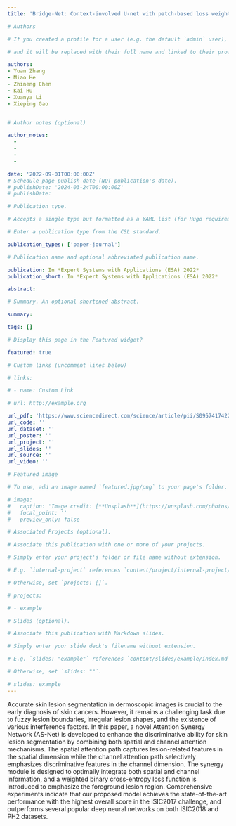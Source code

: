 ```yaml
---
title: 'Bridge-Net: Context-involved U-net with patch-based loss weight mapping for retinal blood vessel segmentation'

# Authors

# If you created a profile for a user (e.g. the default `admin` user), write the username (folder name) here

# and it will be replaced with their full name and linked to their profile.

authors:
- Yuan Zhang
- Miao He
- Zhineng Chen
- Kai Hu
- Xuanya Li
- Xieping Gao


# Author notes (optional)

author_notes:
  - 
  - 
  -
  -

date: '2022-09-01T00:00:00Z'
# Schedule page publish date (NOT publication's date).
# publishDate: '2024-03-24T00:00:00Z'
# publishDate: 

# Publication type.

# Accepts a single type but formatted as a YAML list (for Hugo requirements).

# Enter a publication type from the CSL standard.

publication_types: ['paper-journal']

# Publication name and optional abbreviated publication name.

publication: In *Expert Systems with Applications (ESA) 2022*
publication_short: In *Expert Systems with Applications (ESA) 2022*

abstract: 

# Summary. An optional shortened abstract.

summary: 

tags: []

# Display this page in the Featured widget?

featured: true

# Custom links (uncomment lines below)

# links:

# - name: Custom Link

# url: http://example.org

url_pdf: 'https://www.sciencedirect.com/science/article/pii/S0957417422005139'
url_code: ''
url_dataset: ''
url_poster: ''
url_project: ''
url_slides: ''
url_source: ''
url_video: ''

# Featured image

# To use, add an image named `featured.jpg/png` to your page's folder.

# image:
#   caption: 'Image credit: [**Unsplash**](https://unsplash.com/photos/pLCdAaMFLTE)'
#   focal_point: ''
#   preview_only: false

# Associated Projects (optional).

# Associate this publication with one or more of your projects.

# Simply enter your project's folder or file name without extension.

# E.g. `internal-project` references `content/project/internal-project/index.md`.

# Otherwise, set `projects: []`.

# projects:

# - example

# Slides (optional).

# Associate this publication with Markdown slides.

# Simply enter your slide deck's filename without extension.

# E.g. `slides: "example"` references `content/slides/example/index.md`.

# Otherwise, set `slides: ""`.

# slides: example
---
```

Accurate skin lesion segmentation in dermoscopic images is crucial to the early diagnosis of skin cancers. However, it remains a challenging task due to fuzzy lesion boundaries, irregular lesion shapes, and the existence of various interference factors. In this paper, a novel Attention Synergy Network (AS-Net) is developed to enhance the discriminative ability for skin lesion segmentation by combining both spatial and channel attention mechanisms. The spatial attention path captures lesion-related features in the spatial dimension while the channel attention path selectively emphasizes discriminative features in the channel dimension. The synergy module is designed to optimally integrate both spatial and channel information, and a weighted binary cross-entropy loss function is introduced to emphasize the foreground lesion region. Comprehensive experiments indicate that our proposed model achieves the state-of-the-art performance with the highest overall score in the ISIC2017 challenge, and outperforms several popular deep neural networks on both ISIC2018 and PH2 datasets.